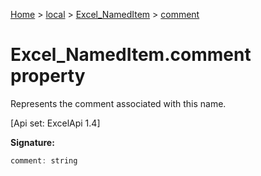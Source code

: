 [Home](./index) &gt; [local](local.md) &gt; [Excel\_NamedItem](local.excel_nameditem.md) &gt; [comment](local.excel_nameditem.comment.md)

# Excel\_NamedItem.comment property

Represents the comment associated with this name. 

 \[Api set: ExcelApi 1.4\]

**Signature:**
```javascript
comment: string
```
